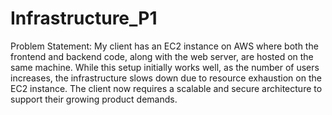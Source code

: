 # Infrastructure_P1

Problem Statement:
My client has an EC2 instance on AWS where both the frontend and backend code, along with the web server, are hosted on the same machine. 
While this setup initially works well, as the number of users increases, the infrastructure slows down due to resource exhaustion on the EC2 instance. 
The client now requires a scalable and secure architecture to support their growing product demands.
